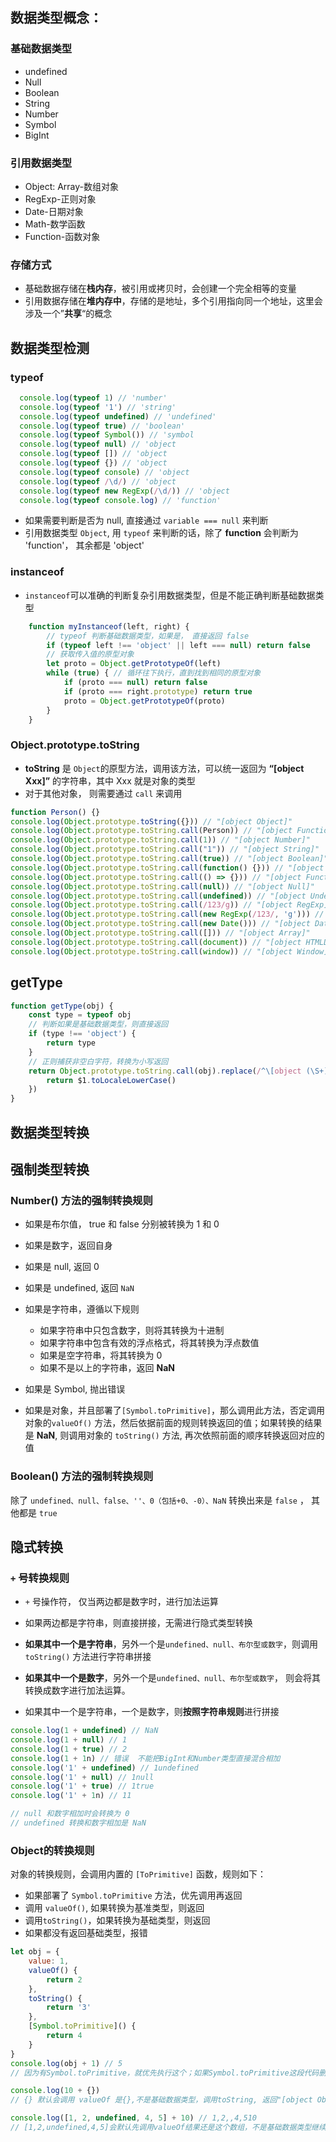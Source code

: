 ## 数据类型概念：

### 基础数据类型
* undefined
* Null
* Boolean
* String
* Number
* Symbol
* BigInt

### 引用数据类型

* Object: Array-数组对象
* RegExp-正则对象
* Date-日期对象
* Math-数学函数
* Function-函数对象

### 存储方式

* 基础数据存储在**栈内存**，被引用或拷贝时，会创建一个完全相等的变量
* 引用数据存储在**堆内存中**，存储的是地址，多个引用指向同一个地址，这里会涉及一个”**共享**“的概念

## 数据类型检测

### typeof

```js
  console.log(typeof 1) // 'number'
  console.log(typeof '1') // 'string'
  console.log(typeof undefined) // 'undefined'
  console.log(typeof true) // 'boolean'
  console.log(typeof Symbol()) // 'symbol
  console.log(typeof null) // 'object
  console.log(typeof []) // 'object
  console.log(typeof {}) // 'object
  console.log(typeof console) // 'object
  console.log(typeof /\d/) // 'object
  console.log(typeof new RegExp(/\d/)) // 'object
  console.log(typeof console.log) // 'function'
```

* 如果需要判断是否为 null, 直接通过 `variable === null` 来判断
* 引用数据类型 `Object`, 用 `typeof` 来判断的话，除了 **function** 会判断为 'function'， 其余都是 'object'

### instanceof

* `instanceof`可以准确的判断复杂引用数据类型，但是不能正确判断基础数据类型


```js
    function myInstanceof(left, right) {
        // typeof 判断基础数据类型，如果是， 直接返回 false
        if (typeof left !== 'object' || left === null) return false
        // 获取传入值的原型对象
        let proto = Object.getPrototypeOf(left)
        while (true) { // 循环往下执行，直到找到相同的原型对象
            if (proto === null) return false
            if (proto === right.prototype) return true
            proto = Object.getPrototypeOf(proto)
        }
    }
```

### Object.prototype.toString

* **toString** 是 `Object`的原型方法，调用该方法，可以统一返回为 **“[object Xxx]”** 的字符串，其中 Xxx 就是对象的类型
* 对于其他对象， 则需要通过 `call` 来调用

```js
function Person() {}
console.log(Object.prototype.toString({})) // "[object Object]"
console.log(Object.prototype.toString.call(Person)) // "[object Function]"
console.log(Object.prototype.toString.call(1)) // "[object Number]"
console.log(Object.prototype.toString.call("1")) // "[object String]"
console.log(Object.prototype.toString.call(true)) // "[object Boolean]"
console.log(Object.prototype.toString.call(function() {})) // "[object Function]"
console.log(Object.prototype.toString.call(() => {})) // "[object Function]"
console.log(Object.prototype.toString.call(null)) // "[object Null]"
console.log(Object.prototype.toString.call(undefined)) // "[object Undefined]"
console.log(Object.prototype.toString.call(/123/g)) // "[object RegExp]"
console.log(Object.prototype.toString.call(new RegExp(/123/, 'g'))) // "[object RegExp]"
console.log(Object.prototype.toString.call(new Date())) // "[object Date]"
console.log(Object.prototype.toString.call([])) // "[object Array]"
console.log(Object.prototype.toString.call(document)) // "[object HTMLDocument]"
console.log(Object.prototype.toString.call(window)) // "[object Window]"
```

## getType

```javascript
function getType(obj) {
    const type = typeof obj
    // 判断如果是基础数据类型，则直接返回
    if (type !== 'object') {
        return type
    }
    // 正则捕获非空白字符，转换为小写返回
    return Object.prototype.toString.call(obj).replace(/^\[object (\S+)\]$/, (match, $1) => {
        return $1.toLocaleLowerCase()
    })
}
```

## 数据类型转换

## 强制类型转换

### **Number()** 方法的强制转换规则

* 如果是布尔值， true 和 false 分别被转换为 1 和 0
* 如果是数字，返回自身
* 如果是 null, 返回 0
* 如果是 undefined, 返回 `NaN`
* 如果是字符串，遵循以下规则
  + 如果字符串中只包含数字，则将其转换为十进制
  + 如果字符串中包含有效的浮点格式，将其转换为浮点数值
  + 如果是空字符串，将其转换为 0
  + 如果不是以上的字符串，返回 **NaN**

* 如果是 Symbol, 抛出错误
* 如果是对象，并且部署了`[Symbol.toPrimitive]`，那么调用此方法，否定调用对象的`valueOf()` 方法，然后依据前面的规则转换返回的值；如果转换的结果是 **NaN**, 则调用对象的 `toString()` 方法, 再次依照前面的顺序转换返回对应的值

### Boolean() 方法的强制转换规则

除了 `undefined、null、false、''、0（包括+0、-0）、NaN` 转换出来是 `false` ， 其他都是 `true`

## 隐式转换

### `+` 号转换规则

* `+` 号操作符， 仅当两边都是数字时，进行加法运算
* 如果两边都是字符串，则直接拼接，无需进行隐式类型转换
* **如果其中一个是字符串**，另外一个是`undefined、null、布尔型或数字`，则调用 `toString()` 方法进行字符串拼接

* **如果其中一个是数字**，另外一个是`undefined、null、布尔型或数字`， 则会将其转换成数字进行加法运算。
* 如果其中一个是字符串，一个是数字，则**按照字符串规则**进行拼接

```javascript
console.log(1 + undefined) // NaN
console.log(1 + null) // 1
console.log(1 + true) // 2
console.log(1 + 1n) // 错误  不能把BigInt和Number类型直接混合相加
console.log('1' + undefined) // 1undefined
console.log('1' + null) // 1null
console.log('1' + true) // 1true
console.log('1' + 1n) // 11

// null 和数字相加时会转换为 0
// undefined 转换和数字相加是 NaN
```

### Object的转换规则

对象的转换规则，会调用内置的 `[ToPrimitive]` 函数，规则如下：

* 如果部署了 `Symbol.toPrimitive` 方法，优先调用再返回
* 调用 `valueOf()`, 如果转换为基准类型，则返回
* 调用`toString()`，如果转换为基础类型，则返回
* 如果都没有返回基础类型，报错

```js
let obj = {
    value: 1,
    valueOf() {
        return 2
    },
    toString() {
        return '3'
    },
    [Symbol.toPrimitive]() {
        return 4
    }
}
console.log(obj + 1) // 5
// 因为有Symbol.toPrimitive，就优先执行这个；如果Symbol.toPrimitive这段代码删掉，则执行valueOf打印结果为3；如果valueOf也去掉，则调用toString返回'31'(字符串拼接)

console.log(10 + {})
// {} 默认会调用 valueOf 是{},不是基础数据类型，调用toString, 返回"[object Object]"

console.log([1, 2, undefined, 4, 5] + 10) // 1,2,,4,510
// [1,2,undefined,4,5]会默认先调用valueOf结果还是这个数组，不是基础数据类型继续转换，也还是调用toString，返回"1,2,,4,5"，然后再和10进行运算
```
